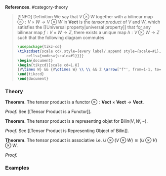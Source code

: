 **References.** #category-theory 

> [!INFO] Definition
> We say that $V\otimes W$ together with a bilinear map $\otimes : V\times W \to V\otimes W$ in $\mathbf{Vect}$ is the *tensor product* of $V$ and $W$, which satisfies the [[Universal property|universal property]] that for any bilinear map $f:V\times W \to Z$, there exists a unique map $h:V\otimes W \to Z$ such that the following diagram commutes
> ```tikz
> \usepackage{tikz-cd}
> \tikzcdset{scale cd/.style={every label/.append style={scale=#1},
>     cells={nodes={scale=#1}}}}
> \begin{document}
> \begin{tikzcd}[scale cd=1.8]
> {V\times W} && {V\otimes W} \\ \\ && Z \arrow["f"', from=1-1, to=3-3] \arrow["{\exists !h}", dashed, from=1-3, to=3-3] \arrow["\otimes", color={rgb,255:red,214;green,92;blue,92}, from=1-1, to=1-3]
> \end{tikzcd}
> \end{document}
> ```
> 

### Theory

**Theorem.** The tensor product is a functor $\otimes : \mathbf{Vect} \times \mathbf{Vect} \to \mathbf{Vect}$. 

*Proof.* See [[Tensor Product is a Functor]].

**Theorem.** The tensor product is a representing objet for $\mathrm{Bilin}(V,W,-)$.

*Proof.* See [[Tensor Product is Representing Object of Bilin]].

**Theorem.** The tensor product is associative i.e. $U \otimes (V\otimes W) \cong (U\otimes V) \otimes W$.

*Proof.* 

### Examples
